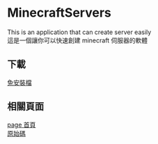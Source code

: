 # MinecraftServers
This is an application that can create server easily  
這是一個讓你可以快速創建 minecraft 伺服器的軟體  

## 下載

[免安裝檔](https://paul90317.github.io/MinecraftServers/publish.zip)  

## 相關頁面  

[page 首頁](https://paul90317.github.io/MinecraftServers/)  
[原始碼](https://github.com/paul90317/MinecraftServers/)  
